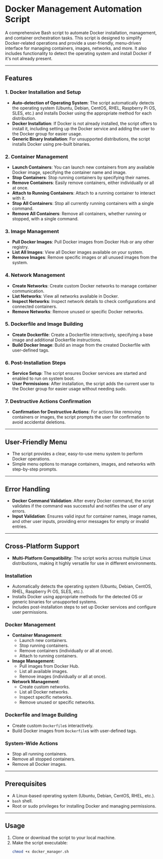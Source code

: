 
# Docker Management Automation Script

A comprehensive Bash script to automate Docker installation, management, and container orchestration tasks. This script is designed to simplify Docker-related operations and provide a user-friendly, menu-driven interface for managing containers, images, networks, and more. It also includes functionality to detect the operating system and install Docker if it's not already present.

---

## Features

### 1. **Docker Installation and Setup**
- **Auto-detection of Operating System**: The script automatically detects the operating system (Ubuntu, Debian, CentOS, RHEL, Raspberry Pi OS, SLES, etc.) and installs Docker using the appropriate method for each distribution.
- **Docker Installation**: If Docker is not already installed, the script offers to install it, including setting up the Docker service and adding the user to the Docker group for easier usage.
- **Generic Binary Installation**: For unsupported distributions, the script installs Docker using pre-built binaries.

### 2. **Container Management**
- **Launch Containers**: You can launch new containers from any available Docker image, specifying the container name and image.
- **Stop Containers**: Stop running containers by specifying their names.
- **Remove Containers**: Easily remove containers, either individually or all at once.
- **Attach to Running Containers**: Attach to a running container to interact with it.
- **Stop All Containers**: Stop all currently running containers with a single command.
- **Remove All Containers**: Remove all containers, whether running or stopped, with a single command.

### 3. **Image Management**
- **Pull Docker Images**: Pull Docker images from Docker Hub or any other registry.
- **List All Images**: View all Docker images available on your system.
- **Remove Images**: Remove specific images or all unused images from the system.

### 4. **Network Management**
- **Create Networks**: Create custom Docker networks to manage container communication.
- **List Networks**: View all networks available in Docker.
- **Inspect Networks**: Inspect network details to check configurations and connected containers.
- **Remove Networks**: Remove unused or specific Docker networks.

### 5. **Dockerfile and Image Building**
- **Create Dockerfile**: Create a Dockerfile interactively, specifying a base image and additional Dockerfile instructions.
- **Build Docker Image**: Build an image from the created Dockerfile with user-defined tags.

### 6. **Post-Installation Steps**
- **Service Setup**: The script ensures Docker services are started and enabled to run on system boot.
- **User Permissions**: After installation, the script adds the current user to the Docker group for easier usage without needing sudo.

### 7. **Destructive Actions Confirmation**
- **Confirmation for Destructive Actions**: For actions like removing containers or images, the script prompts the user for confirmation to avoid accidental deletions.

---

## User-Friendly Menu
- The script provides a clear, easy-to-use menu system to perform Docker operations.
- Simple menu options to manage containers, images, and networks with step-by-step prompts.

---

## Error Handling
- **Docker Command Validation**: After every Docker command, the script validates if the command was successful and notifies the user of any errors.
- **Input Validation**: Ensures valid input for container names, image names, and other user inputs, providing error messages for empty or invalid entries.

---

## Cross-Platform Support
- **Multi-Platform Compatibility**: The script works across multiple Linux distributions, making it highly versatile for use in different environments.


### Installation
- Automatically detects the operating system (Ubuntu, Debian, CentOS, RHEL, Raspberry Pi OS, SLES, etc.).
- Installs Docker using appropriate methods for the detected OS or generic binaries for unsupported systems.
- Includes post-installation steps to set up Docker services and configure user permissions.

### Docker Management
- **Container Management**:
  - Launch new containers.
  - Stop running containers.
  - Remove containers (individually or all at once).
  - Attach to running containers.
- **Image Management**:
  - Pull images from Docker Hub.
  - List all available images.
  - Remove images (individually or all at once).
- **Network Management**:
  - Create custom networks.
  - List all Docker networks.
  - Inspect specific networks.
  - Remove unused or specific networks.

### Dockerfile and Image Building
- Create custom `Dockerfile`s interactively.
- Build Docker images from `Dockerfile`s with user-defined tags.

### System-Wide Actions
- Stop all running containers.
- Remove all stopped containers.
- Remove all Docker images.

---

## Prerequisites

- A Linux-based operating system (Ubuntu, Debian, CentOS, RHEL, etc.).
- `bash` shell.
- Root or sudo privileges for installing Docker and managing permissions.

---

## Usage

1. Clone or download the script to your local machine.
2. Make the script executable:
   ```bash
   chmod +x docker_manager.sh
